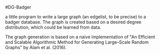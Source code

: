#DG-Badger

a little program to write a large graph (an edgelist, to be precise) to a badger database. The graph is created based on a desired degree distribution, 
which could be learned from data.

The graph generation is based on a naive implementation of "An Efficient and Scalable Algorithmic Method for Generating Large–Scale Random Graphs" by Alam et al. (2016). 
